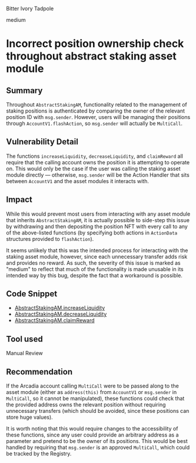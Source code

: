Bitter Ivory Tadpole

medium

# Incorrect position ownership check throughout abstract staking asset module

## Summary

Throughout `AbstractStakingAM`, functionality related to the management of staking positions is authenticated by comparing the owner of the relevant position ID with `msg.sender`. However, users will be managing their positions through `AccountV1.flashAction`, so `msg.sender` will actually be `MultiCall`.

## Vulnerability Detail

The functions `increaseLiquidity`, `decreaseLiquidity`, and `claimReward` all require that the calling account owns the position it is attempting to operate on. This would only be the case if the user was calling the staking asset module directly — otherwise, `msg.sender` will be the Action Handler that sits between `AccountV1` and the asset modules it interacts with.

## Impact

While this would prevent most users from interacting with any asset module that inherits `AbstractStakingAM`, it is actually possible to side-step this issue by withdrawing and then depositing the position NFT with every call to any of the above-listed functions (by specifying both actions in `ActionData` structures provided to `flashAction`).

It seems unlikely that this was the intended process for interacting with the staking asset module, however, since each unnecessary transfer adds risk and provides no reward. As such, the severity of this issue is marked as "medium" to reflect that much of the functionality is made unusable in its intended way by this bug, despite the fact that a workaround is possible.

## Code Snippet

- [AbstractStakingAM.increaseLiquidity](https://github.com/sherlock-audit/2023-12-arcadia/blob/de7289bebb3729505a2462aa044b3960d8926d78/accounts-v2/src/asset-modules/abstracts/AbstractStakingAM.sol#L327)
- [AbstractStakingAM.decreaseLiquidity](https://github.com/sherlock-audit/2023-12-arcadia/blob/de7289bebb3729505a2462aa044b3960d8926d78/accounts-v2/src/asset-modules/abstracts/AbstractStakingAM.sol#L371)
- [AbstractStakingAM.claimReward](https://github.com/sherlock-audit/2023-12-arcadia/blob/de7289bebb3729505a2462aa044b3960d8926d78/accounts-v2/src/asset-modules/abstracts/AbstractStakingAM.sol#L430)

## Tool used

Manual Review

## Recommendation

If the Arcadia account calling `MultiCall` were to be passed along to the asset module (either as `address(this)` from `AccountV1` or `msg.sender` in `MultiCall`, so it cannot be manipulated), these functions could check that the provided address owns the relevant position without requiring unnecessary transfers (which should be avoided, since these positions can store huge values).

It is worth noting that this would require changes to the accessibility of these functions, since any user could provide an arbitrary address as a parameter and pretend to be the owner of its positions. This would be best handled by requiring that `msg.sender` is an approved `MultiCall`, which could be tracked by the Registry.